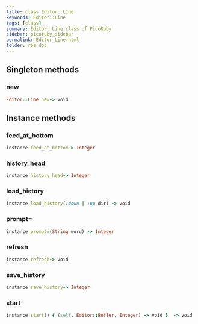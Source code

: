 ```yaml
---
title: class Editor::Line
keywords: Editor::Line
tags: [class]
summary: Editor::Line class of PicoRuby
sidebar: picoruby_sidebar
permalink: Editor_Line.html
folder: rbs_doc
---
```

## Singleton methods
### new

```ruby
Editor::Line.new-> void
```
## Instance methods
### feed_at_bottom

```ruby
instance.feed_at_bottom-> Integer
```
### history_head

```ruby
instance.history_head-> Integer
```
### load_history

```ruby
instance.load_history(:down | :up dir) -> void
```
### prompt=

```ruby
instance.prompt=(String word) -> Integer
```
### refresh

```ruby
instance.refresh-> void
```
### save_history

```ruby
instance.save_history-> Integer
```
### start

```ruby
instance.start() { (self, Editor::Buffer, Integer) -> void }  -> void
```
